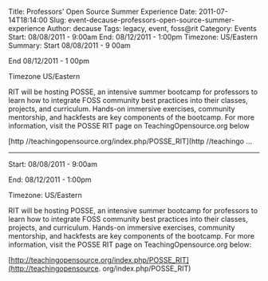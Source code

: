 Title: Professors' Open Source Summer Experience
Date: 2011-07-14T18:14:00
Slug: event-decause-professors-open-source-summer-experience
Author: decause
Tags: legacy, event, foss@rit
Category: Events
Start: 08/08/2011 - 9:00am
End: 08/12/2011 - 1:00pm
Timezone: US/Eastern
Summary: 
	Start  08/08/2011 - 9 00am

End  08/12/2011 - 1 00pm

Timezone  US/Eastern

RIT will be hosting POSSE, an intensive summer bootcamp for professors to
learn how to integrate FOSS community best practices into their classes,
projects, and curriculum. Hands-on immersive exercises, community mentorship,
and hackfests are key components of the bootcamp. For more information, visit
the POSSE RIT page on TeachingOpensource.org below 

[http //teachingopensource.org/index.php/POSSE_RIT](http //teachingo ... 

---
Start: 08/08/2011 - 9:00am

End: 08/12/2011 - 1:00pm

Timezone: US/Eastern

RIT will be hosting POSSE, an intensive summer bootcamp for professors to
learn how to integrate FOSS community best practices into their classes,
projects, and curriculum. Hands-on immersive exercises, community mentorship,
and hackfests are key components of the bootcamp. For more information, visit
the POSSE RIT page on TeachingOpensource.org below:

[http://teachingopensource.org/index.php/POSSE_RIT](http://teachingopensource.
org/index.php/POSSE_RIT)

